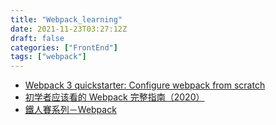 ```yaml
---
title: "Webpack_learning"
date: 2021-11-23T03:27:12Z
draft: false
categories: ["FrontEnd"]
tags: ["webpack"]
---
```


- [Webpack 3 quickstarter: Configure webpack from scratch](https://hackernoon.com/webpack-3-quickstarter-configure-webpack-from-scratch-30a6c394038a)
- [初学者应该看的 Webpack 完整指南（2020）]([https://segmentfault.com/a/1190000023369896](https://segmentfault.com/a/1190000023369896))
- [鐵人賽系列－Webpack]([https://ithelp.ithome.com.tw/users/20107789/ironman/3332](https://ithelp.ithome.com.tw/users/20107789/ironman/3332))
